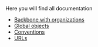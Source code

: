 Here you will find all documentation

- [Backbone with organizations](js/backbone-with-organizations.md)
- [Global objects](js/global-objects.md)
- [Conventions](js/conventions.md)
- [URLs](urls.md)
